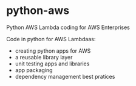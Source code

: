 # python-aws
Python AWS Lambda coding for AWS Enterprises

Code in python for AWS Lambdaas:
- creating python apps for AWS
- a reusable library layer
- unit testing apps and libraries
- app packaging
- dependency management best pratices
